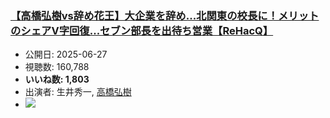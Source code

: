### [【高橋弘樹vs辞め花王】大企業を辞め...北関東の校長に！メリットのシェアV字回復...セブン部長を出待ち営業【ReHacQ】](https://www.youtube.com/watch?v=xDmYqCMz9ck)
-   公開日: 2025-06-27
-   視聴数: 160,788
-   **いいね数: 1,803**
-   出演者: 生井秀一, [高橋弘樹](/rehacq_fan/people/高橋弘樹 "wikilink")
- [![](https://img.youtube.com/vi/xDmYqCMz9ck/hqdefault.jpg)](https://www.youtube.com/watch?v=xDmYqCMz9ck)
